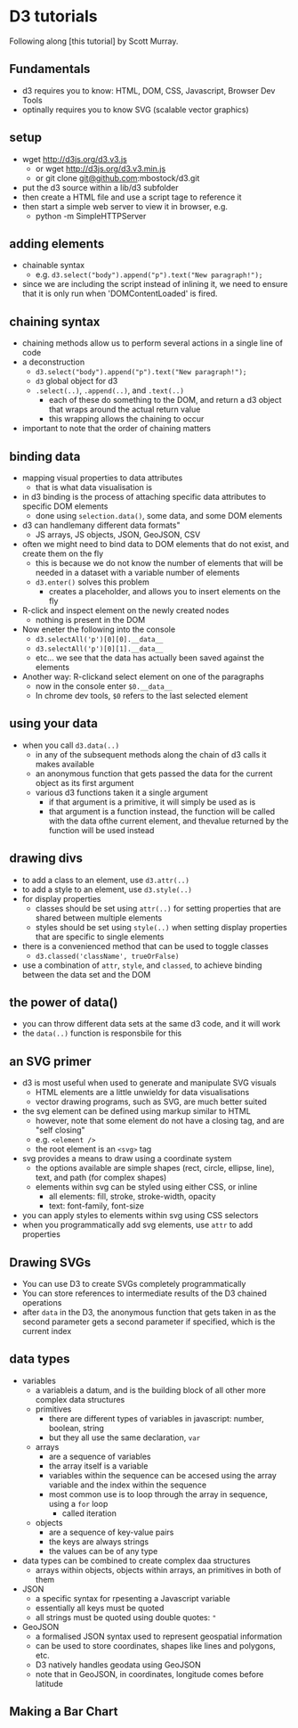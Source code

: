 # D3 tutorials

Following along [this tutorial] by Scott Murray.

## Fundamentals

- d3 requires you to know: HTML, DOM, CSS, Javascript, Browser Dev Tools
- optinally requires you to know SVG (scalable vector graphics)

## setup

- wget http://d3js.org/d3.v3.js
	- or wget http://d3js.org/d3.v3.min.js
	- or git clone git@github.com:mbostock/d3.git
- put the d3 source within a lib/d3 subfolder
- then create a HTML file and use a script tage to reference it
- then start a simple web server to view it in browser, e.g.
	- python -m SimpleHTTPServer

## adding elements

- chainable syntax
	- e.g. `d3.select("body").append("p").text("New paragraph!");`
- since we are including the script instead of inlining it, we need to ensure that it is only run when 'DOMContentLoaded' is fired.

## chaining syntax

- chaining methods allow us to perform several actions in a single line of code
- a deconstruction
	- `d3.select("body").append("p").text("New paragraph!");`
	- `d3` global object for d3
	- `.select(..)`, `.append(..)`, and `.text(..)`
		- each of these do something to the DOM, and return a d3 object that wraps around the actual return value
		- this wrapping allows the chaining to occur
- important to note that the order of chaining matters

## binding data

- mapping visual properties to data attributes
	- that is what data visualisation is
- in d3 binding is the process of attaching specific data attributes to specific DOM elements
	- done using `selection.data()`, some data, and some DOM elements
- d3 can handlemany different data formats"
	- JS arrays, JS objects, JSON, GeoJSON, CSV
- often we might need to bind data to DOM elements that do not exist, and create them on the fly
	- this is because we do not know the number of elements that will be needed in a dataset with a variable number of elements
	- `d3.enter()` solves this problem
		- creates a placeholder, and allows you to insert elements on the fly
- R-click and inspect element on the newly created nodes
	- nothing is present in the DOM
- Now eneter the following into the console
	- `d3.selectAll('p')[0][0].__data__`
	- `d3.selectAll('p')[0][1].__data__`
	- etc... we see that the data has actually been saved against the elements
- Another way: R-clickand select element on one of the paragraphs
	- now in the console enter `$0.__data__`
	- In chrome dev tools, `$0` refers to the last selected element

## using your data

- when you call `d3.data(..)`
	- in any of the subsequent methods along the chain of d3 calls it makes available
	- an anonymous function that gets passed the data for the current object as its first argument
	- various d3 functions taken it a single argument
		- if that argument is a primitive, it will simply be used as is
		- that argument is a function instead, the function will be called with the data ofthe current element, and thevalue returned by the function will be used instead

## drawing divs

- to add a class to an element, use `d3.attr(..)`
- to add a style to an element, use `d3.style(..)`
- for display properties
	- classes should be set using `attr(..)` for setting properties that are shared between multiple elements
	- styles should be set using `style(..)` when setting display properties that are specific to single elements
- there is a convenienced method that can be used to toggle classes
	- `d3.classed('className', trueOrFalse)`
- use a combination of `attr`, `style`, and `classed`, to achieve binding between the data set and the DOM

## the power of data()

- you can throw different data sets at the same d3 code, and it will work
- the `data(..)` function is responsbile for this

## an SVG primer

- d3 is most useful when used to generate and manipulate SVG visuals
	- HTML elements are a little unwieldy for data visualisations
	- vector drawing programs, such as SVG, are much better suited
- the svg element can be defined using markup similar to HTML
	- however, note that some element do not have a closing tag, and are "self closing"
	- e.g. `<element />`
	- the root element is an `<svg>` tag
- svg provides a means to draw using a coordinate system
	- the options available are simple shapes (rect, circle, ellipse, line), text, and path (for complex shapes)
	- elements within svg can be styled using either CSS, or inline
		- all elements: fill, stroke, stroke-width, opacity
		- text: font-family, font-size
- you can apply styles to elements within svg using CSS selectors
- when you programmatically add svg elements, use `attr` to add properties 

## Drawing SVGs

- You can use D3 to create SVGs completely programmatically
- You can store references to intermediate results of the D3 chained operations
- after `data` in the D3, the anonymous function that gets taken in as the second parameter gets a second parameter if specified, which is the current index

## data types

- variables
	- a variableis a datum, and is the building block of all other more complex data structures
	- primitives
		- there are different types of variables in javascript: number, boolean, string
		- but they all use the same declaration, `var`
	- arrays
		- are a sequence of variables
		- the array itself is a variable
		- variables within the sequence can be accesed using the array variable and the index within the sequence
		- most common use is to loop through the array in sequence, using a `for` loop
			- called iteration
	- objects
		- are a sequence of key-value pairs
		- the keys are always strings
		- the values can be of any type
- data types can be combined to create complex daa structures
	- arrays within objects, objects within arrays, an primitives in both of them
- JSON
	- a specific syntax for rpesenting a Javascript variable
	- essentially all keys must be quoted
	- all strings must be quoted using double quotes: `"`
- GeoJSON
	- a formalised JSON syntax used to represent geospatial information
	- can be used to store coordinates, shapes like lines and polygons, etc.
	- D3 natively handles geodata using GeoJSON
	- note that in GeoJSON, in coordinates, longitude comes before latitude

## Making a Bar Chart
